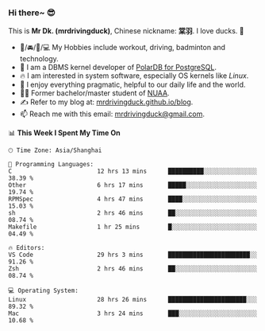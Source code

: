 ### Hi there~ 😎

This is **Mr Dk. (mrdrivingduck)**, Chinese nickname: **棠羽**. I love ducks. 🦆

- 💪/🚘/🏸/💻 My Hobbies include workout, driving, badminton and technology.
- 🍊 I am a DBMS kernel developer of [PolarDB for PostgreSQL](https://github.com/ApsaraDB/PolarDB-for-PostgreSQL).
- 🔥 I am interested in system software, especially OS kernels like *Linux*.
- 🔧 I enjoy everything pragmatic, helpful to our daily life and the world.
- 👨‍🎓 Former bachelor/master student of [NUAA](https://en.wikipedia.org/wiki/Nanjing_University_of_Aeronautics_and_Astronautics).
- ✍ Refer to my blog at: [mrdrivingduck.github.io/blog](https://mrdrivingduck.github.io/blog/).
- 📫 Reach me with this email: [mrdrivingduck@gmail.com](mailto:mrdrivingduck@gmail.com).

<!--START_SECTION:waka-->
📊 **This Week I Spent My Time On** 

```text
🕑︎ Time Zone: Asia/Shanghai

💬 Programming Languages: 
C                        12 hrs 13 mins      ██████████░░░░░░░░░░░░░░░   38.39 % 
Other                    6 hrs 17 mins       █████░░░░░░░░░░░░░░░░░░░░   19.74 % 
RPMSpec                  4 hrs 47 mins       ████░░░░░░░░░░░░░░░░░░░░░   15.03 % 
sh                       2 hrs 46 mins       ██░░░░░░░░░░░░░░░░░░░░░░░   08.74 % 
Makefile                 1 hr 25 mins        █░░░░░░░░░░░░░░░░░░░░░░░░   04.49 % 

🔥 Editors: 
VS Code                  29 hrs 3 mins       ███████████████████████░░   91.26 % 
Zsh                      2 hrs 46 mins       ██░░░░░░░░░░░░░░░░░░░░░░░   08.74 % 

💻 Operating System: 
Linux                    28 hrs 26 mins      ██████████████████████░░░   89.32 % 
Mac                      3 hrs 24 mins       ███░░░░░░░░░░░░░░░░░░░░░░   10.68 % 
```


<!--END_SECTION:waka-->

<!-- ![Mr Dk.'s GitHub Stats](https://github-readme-stats.vercel.app/api?username=mrdrivingduck&count_private&show_icons=true&theme=buefy) -->

<!-- ![Most Used Languages](https://github-readme-stats.vercel.app/api/top-langs/?username=mrdrivingduck&exclude_repo=mips32-CPU,snort-tcp-socket&theme=buefy&layout=compact&langs_count=10) -->


<!--
**mrdrivingduck/mrdrivingduck** is a ✨ _special_ ✨ repository because its `README.md` (this file) appears on your GitHub profile.

Here are some ideas to get you started:

- 🔭 I’m currently working on ...
- 🌱 I’m currently learning ...
- 👯 I’m looking to collaborate on ...
- 🤔 I’m looking for help with ...
- 💬 Ask me about ...
- 📫 How to reach me: ...
- 😄 Pronouns: ...
- ⚡ Fun fact: ...
-->
